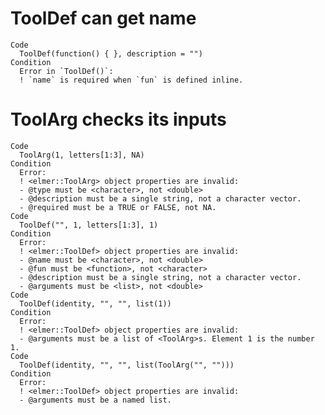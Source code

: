 # ToolDef can get name

    Code
      ToolDef(function() { }, description = "")
    Condition
      Error in `ToolDef()`:
      ! `name` is required when `fun` is defined inline.

# ToolArg checks its inputs

    Code
      ToolArg(1, letters[1:3], NA)
    Condition
      Error:
      ! <elmer::ToolArg> object properties are invalid:
      - @type must be <character>, not <double>
      - @description must be a single string, not a character vector.
      - @required must be a TRUE or FALSE, not NA.
    Code
      ToolDef("", 1, letters[1:3], 1)
    Condition
      Error:
      ! <elmer::ToolDef> object properties are invalid:
      - @name must be <character>, not <double>
      - @fun must be <function>, not <character>
      - @description must be a single string, not a character vector.
      - @arguments must be <list>, not <double>
    Code
      ToolDef(identity, "", "", list(1))
    Condition
      Error:
      ! <elmer::ToolDef> object properties are invalid:
      - @arguments must be a list of <ToolArg>s. Element 1 is the number 1.
    Code
      ToolDef(identity, "", "", list(ToolArg("", "")))
    Condition
      Error:
      ! <elmer::ToolDef> object properties are invalid:
      - @arguments must be a named list.

